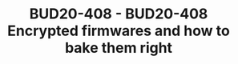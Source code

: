 ---
categories:
- bud20
description: 'Security solutions are typically constructed from many different components.
  Some security features offer confidentiality and integrity protection, whilst others
  are there to make it harder for an attacker to launch an attack. Encrypted firmware
  is a security feature to make it harder for an attacker to reverse engineer the
  firmware, making it more difficult to identify exploitable bugs and to providing
  confidentiality protection for software IP.<br /> <br /> This session will discuss
  various aspects of firmware encryption like: Who should own the secret key? What
  should be the key type either device unique or class wide key? How firmware encryption
  plays nicely with authentication? Along with this we will discuss my recent work
  to add support for loading encrypted payloads in TF-A and OP-TEE.'
image:
  featured: 'true'
  path: https://static.linaro.org/connect/bud20/images/BUD20-408.png
session_id: BUD20-408
session_speakers:
- speaker_bio: Currently working as part of Support and Solutions team, Linaro. Responsible
    for activities related to platform security like OP-TEE, trusted firmware, boot-loaders
    etc. Also responsible for tool-chain support activities.<br /> <br /> Contributed
    in various open source projects like OP-TEE, TF-A, u-boot, edk2, Linux etc.<br
    /> <br /> Apart form technical stuff, I have keen interest in sports like badminton,
    table tennis, chess etc.
  speaker_company: Linaro
  speaker_image: http://avatars.sched.co/8/c5/7234997/avatar.jpg.320x320px.jpg?1a1
  speaker_name: Sumit Garg
  speaker_position: Software Engineer
  speaker_role: attendee, speaker
session_track: Security
tag: session
tags: Security
title: BUD20-408 - BUD20-408 Encrypted firmwares and how to bake them right
---